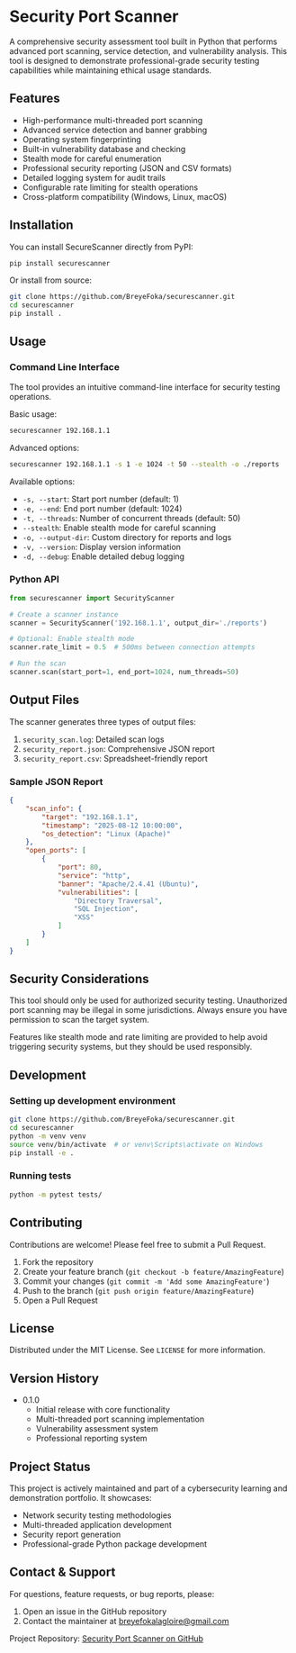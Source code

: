 # Security Port Scanner

A comprehensive security assessment tool built in Python that performs advanced port scanning, service detection, and vulnerability analysis. This tool is designed to demonstrate professional-grade security testing capabilities while maintaining ethical usage standards.

## Features

- High-performance multi-threaded port scanning
- Advanced service detection and banner grabbing
- Operating system fingerprinting
- Built-in vulnerability database and checking
- Stealth mode for careful enumeration
- Professional security reporting (JSON and CSV formats)
- Detailed logging system for audit trails
- Configurable rate limiting for stealth operations
- Cross-platform compatibility (Windows, Linux, macOS)

## Installation

You can install SecureScanner directly from PyPI:

```bash
pip install securescanner
```

Or install from source:

```bash
git clone https://github.com/BreyeFoka/securescanner.git
cd securescanner
pip install .
```

## Usage

### Command Line Interface

The tool provides an intuitive command-line interface for security testing operations.

Basic usage:

```bash
securescanner 192.168.1.1
```

Advanced options:

```bash
securescanner 192.168.1.1 -s 1 -e 1024 -t 50 --stealth -o ./reports
```

Available options:

- `-s, --start`: Start port number (default: 1)
- `-e, --end`: End port number (default: 1024)
- `-t, --threads`: Number of concurrent threads (default: 50)
- `--stealth`: Enable stealth mode for careful scanning
- `-o, --output-dir`: Custom directory for reports and logs
- `-v, --version`: Display version information
- `-d, --debug`: Enable detailed debug logging

### Python API

```python
from securescanner import SecurityScanner

# Create a scanner instance
scanner = SecurityScanner('192.168.1.1', output_dir='./reports')

# Optional: Enable stealth mode
scanner.rate_limit = 0.5  # 500ms between connection attempts

# Run the scan
scanner.scan(start_port=1, end_port=1024, num_threads=50)
```

## Output Files

The scanner generates three types of output files:

1. `security_scan.log`: Detailed scan logs
2. `security_report.json`: Comprehensive JSON report
3. `security_report.csv`: Spreadsheet-friendly report

### Sample JSON Report

```json
{
    "scan_info": {
        "target": "192.168.1.1",
        "timestamp": "2025-08-12 10:00:00",
        "os_detection": "Linux (Apache)"
    },
    "open_ports": [
        {
            "port": 80,
            "service": "http",
            "banner": "Apache/2.4.41 (Ubuntu)",
            "vulnerabilities": [
                "Directory Traversal",
                "SQL Injection",
                "XSS"
            ]
        }
    ]
}
```

## Security Considerations

This tool should only be used for authorized security testing. Unauthorized port scanning may be illegal in some jurisdictions. Always ensure you have permission to scan the target system.

Features like stealth mode and rate limiting are provided to help avoid triggering security systems, but they should be used responsibly.

## Development

### Setting up development environment

```bash
git clone https://github.com/BreyeFoka/securescanner.git
cd securescanner
python -m venv venv
source venv/bin/activate  # or venv\Scripts\activate on Windows
pip install -e .
```

### Running tests

```bash
python -m pytest tests/
```

## Contributing

Contributions are welcome! Please feel free to submit a Pull Request.

1. Fork the repository
2. Create your feature branch (`git checkout -b feature/AmazingFeature`)
3. Commit your changes (`git commit -m 'Add some AmazingFeature'`)
4. Push to the branch (`git push origin feature/AmazingFeature`)
5. Open a Pull Request

## License

Distributed under the MIT License. See `LICENSE` for more information.

## Version History

- 0.1.0
  - Initial release with core functionality
  - Multi-threaded port scanning implementation
  - Vulnerability assessment system
  - Professional reporting system

## Project Status

This project is actively maintained and part of a cybersecurity learning and demonstration portfolio. It showcases:

- Network security testing methodologies
- Multi-threaded application development
- Security report generation
- Professional-grade Python package development

## Contact & Support

For questions, feature requests, or bug reports, please:

1. Open an issue in the GitHub repository
2. Contact the maintainer at [breyefokalagloire@gmail.com](mailto:breyefokalagloire@gmail.com)

Project Repository: [Security Port Scanner on GitHub](https://github.com/BreyeFoka/securescanner)
